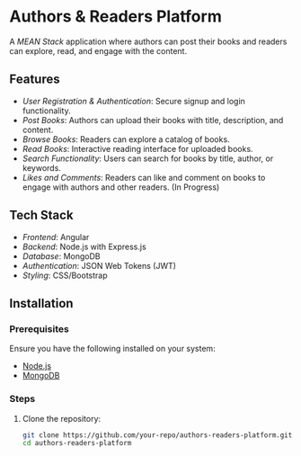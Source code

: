 # Authors & Readers Platform  

A *MEAN Stack* application where authors can post their books and readers can explore, read, and engage with the content.  

## Features  
- *User Registration & Authentication*: Secure signup and login functionality.  
- *Post Books*: Authors can upload their books with title, description, and content.  
- *Browse Books*: Readers can explore a catalog of books.  
- *Read Books*: Interactive reading interface for uploaded books.  
- *Search Functionality*: Users can search for books by title, author, or keywords.  
- *Likes and Comments*: Readers can like and comment on books to engage with authors and other readers.  (In Progress)

## Tech Stack  
- *Frontend*: Angular  
- *Backend*: Node.js with Express.js  
- *Database*: MongoDB  
- *Authentication*: JSON Web Tokens (JWT)  
- *Styling*: CSS/Bootstrap  

## Installation  

### Prerequisites  
Ensure you have the following installed on your system:  
- [Node.js](https://nodejs.org/)  
- [MongoDB](https://www.mongodb.com/)  

### Steps  
1. Clone the repository:  
   ```bash  
   git clone https://github.com/your-repo/authors-readers-platform.git  
   cd authors-readers-platform
